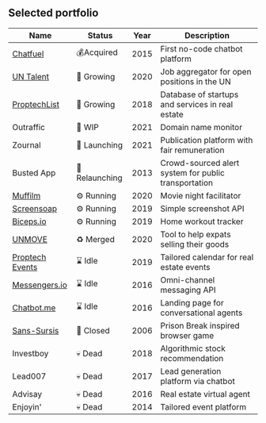 ## Selected portfolio

| Name  | Status |  Year | Description |
| ----- | ------ | ------ | ------ |
| [Chatfuel](https://chatfuel.com)  | 💰Acquired | 2015 | First no-code chatbot platform |
| [UN Talent](https://untalent.org)  | 🚀 Growing | 2020 | Job aggregator for open positions in the UN |
| [ProptechList](https://proptechlist.com)  | 🚀 Growing | 2018 | Database of startups and services in real estate |
| Outraffic | 🚧 WIP | 2021 | Domain name monitor |
| Zournal | 🌱 Launching | 2021 | Publication platform with fair remuneration |
| Busted App  | 🌱 Relaunching | 2013 | Crowd-sourced alert system for public transportation |
| [Muffilm](https://muffilm.com)  | ⚙️ Running | 2020 | Movie night facilitator |
| [Screensoap](https://screensoap.com)  | ⚙️ Running | 2019 | Simple screenshot API |
| [Biceps.io](https://biceps.io)  | ⚙️ Running  | 2019 | Home workout tracker |
| [UNMOVE](https://untalent.org/move/from-UNMOVE.org)  | ♻️ Merged | 2020 | Tool to help expats selling their goods |
| [Proptech Events](https://proptechevents.com)  | ⌛️ Idle  | 2019 | Tailored calendar for real estate events |
| [Messengers.io](https://messengers.io)  | ⌛️ Idle | 2016 | Omni-channel messaging API |
| [Chatbot.me](https://chatbot.me)  | ⌛️ Idle | 2016 | Landing page for conversational agents |
| [Sans-Sursis](https://sans-sursis.com)  | 🚪 Closed | 2006 | Prison Break inspired browser game |
| Investboy | 💀 Dead | 2018 | Algorithmic stock recommendation |
| Lead007 | 💀 Dead | 2017 | Lead generation platform via chatbot |
| Advisay | 💀 Dead | 2016 | Real estate virtual agent |
| Enjoyin' | 💀 Dead | 2014 | Tailored event platform |


<!--
Sport: Tchoukr, Tchoukball Manager, Tchoukball World, Tchoukball.club, Tchoukball.equipment, AGTB,
The Code, Gambling Hunter, Coups de Coeurs, The Wardrobe Bank, Soca Club, Hip Hop Minister, Li.gy
To be continued
-->
